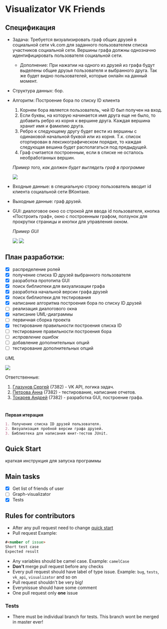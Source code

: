 # Visualizator VK Friends

## Спецификация
* Задача: Требуется визуализировать граф общих друзей в социальной сети vk.com для заданного пользователем списка участников социальной сети. Вершины графа должны однозначно идентифицировать пользователя социальной сети.
  
  * Дополнение: При нажатии на одного из друзей из графа будут выделены общие друзья пользователя и выбранного друга. Так же будет видно пользователей, которые онлайн на данный момент.

* Структура данных: бор. 

* Алгоритм: Построение бора по списку ID клиента
  1. Корнем бора является пользователь, чей ID был получен на вход.
  2. Если буквы, на которую начинается имя друга еще не было, то добавить ребро из корня к вершине друга. Каждая вершина хранит имя и фамилию друга. 
  3. Ребро к следующему другу будет вести из вершины с одинаковой начальной буквой или из корня. Т.к. список отортирован в лексикографическом порядке, то каждая следующая вешина будет располагаться под предыдущей.
  4. Граф считается построенным, если в списке не осталось необработанных вершин.
  
  
  *Пример того, как должен будет выглядеть граф в программе*
  
  ![](https://pp.userapi.com/c849224/v849224173/1d36f1/kkeyfDUPqDI.jpg)


* Входные данные: в специальную строку пользователь вводит id клиента социальной сети ВКонтаке.

* Выходные данные: граф друзей.

* GUI: диалоговое окно со строкой для ввода id пользователя, кнопка «Построить граф», окно с построенным графом, ползунок для прокрутки страницы и кнопки для управления окном.


  *Пример GUI*

  ![](https://pp.userapi.com/c852128/v852128133/163dca/4vOi0nRy3X8.jpg)
  ![](https://cdn.discordapp.com/attachments/456423472923672577/596050993259741205/q2MrT2IY-oA.png)
  
## План разработки:
- [x] распределение ролей
- [x] получение списка ID друзей выбранного пользователя
- [x] разработка прототипа GUI
- [x] поиск библиотеки для визуализации графа
- [x] разработка начальной версии графа друзей
- [x] поиск библиотеки для тестирования
- [x] написание алгоритма построения бора по списку ID друзей
- [ ] реализация диалогового окна
- [x] написание UML-диаграммы
- [ ] первичная сборка проекта
- [x] тестирование правильности построения списка ID 
- [ ] тестирование правильности построения бора
- [ ] *исправление ошибок*
- [ ] добавление дополнительных опций 
- [ ] тестирование дополнительных опций

*UML*

![](https://yuml.me/22668f36.png)

Ответственные:
1. [Глазунов Сергей](https://github.com/light5551) (7382) - VK API, логика задач.
2. [Петрова Анна](https://github.com/aaapetrova) (7382) - тестирование, написание отчетов.
3. [Токарев Андрей](https://github.com/yawningstudent) (7382) - разработка GUI, построение графа.
# 
**Первая итерация**
```markdown
1. Получение списка ID друзей пользователя.
2. Визуализация пробной версии графа друзей.
3. Библиотека для написания юнит-тестов JUnit.
```

## Quick Start
 краткая инструкция для запуска программы

## Main tasks
 - [x]  Get list of friends of user  
 - [ ] Graph-visualizator
 - [x] Tests

## Rules for contributors
* After any pull request need to change [quick start](https://github.com/light5551/SummerPracticeVkFriends/new/master?readme=1#quick-start)
* Pull request Example:
```markdown
#<number of issue>
Short test case
Expected result
```
* Any variables should be camel case. Example: `camelCase`
* **Don't** merge pull request before any checks
* Every pull request should have label of type issue. Example: `bug`, `tests`, `vk_api`, `visualizator` and so on
* Pull request shouldn't be very big!
* Everynissue should have some comment
* One pull request only **one** issue
### Tests
* There must be individual branch for tests. This branch wont be merged in master ever!
